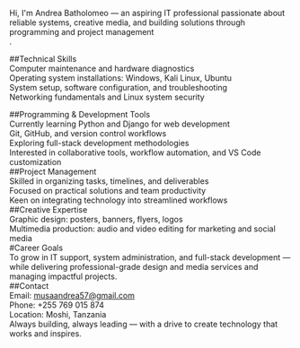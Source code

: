Hi, I'm Andrea Batholomeo — an aspiring IT professional passionate about reliable systems, creative media, and building solutions through programming and project management <br/>.

##Technical Skills  
Computer maintenance and hardware diagnostics  
Operating system installations: Windows, Kali Linux, Ubuntu  
System setup, software configuration, and troubleshooting  
Networking fundamentals and Linux system security
<br/>

##Programming & Development Tools  
Currently learning Python and Django for web development  
Git, GitHub, and version control workflows  
Exploring full-stack development methodologies  
Interested in collaborative tools, workflow automation, and VS Code customization
<br/>
##Project Management  
Skilled in organizing tasks, timelines, and deliverables  
Focused on practical solutions and team productivity  
Keen on integrating technology into streamlined workflows
<br/>
##Creative Expertise  
Graphic design: posters, banners, flyers, logos  
Multimedia production: audio and video editing for marketing and social media
<br/>
#Career Goals  
To grow in IT support, system administration, and full-stack development — while delivering professional-grade design and media services and managing impactful projects.
<br/>
##Contact  
Email: musaandrea57@gmail.com  
Phone: +255 769 015 874  
Location: Moshi, Tanzania
<br/>
Always building, always leading — with a drive to create technology that works and inspires.
